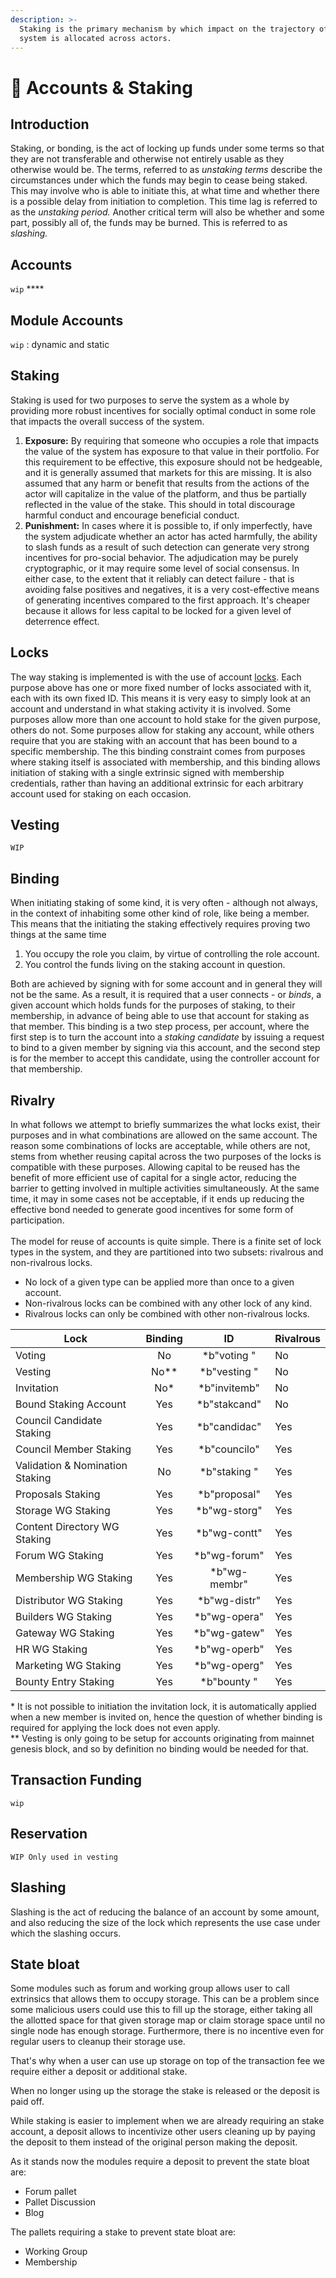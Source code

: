 ```yaml
---
description: >-
  Staking is the primary mechanism by which impact on the trajectory of the
  system is allocated across actors.
---
```


# 🥩 Accounts & Staking

## Introduction

Staking, or bonding, is the act of locking up funds under some terms so that they are not transferable and otherwise not entirely usable as they otherwise would be. The terms, referred to as _unstaking terms_ describe the circumstances under which the funds may begin to cease being staked. This may involve who is able to initiate this, at what time and whether there is a possible delay from initiation to completion. This time lag is referred to as the _unstaking period._ Another critical term will also be whether and some part, possibly all of, the funds may be burned. This is referred to as _slashing._

## **Accounts**

`wip` \*\*\*\*

## Module Accounts

`wip` : dynamic and static

## **Staking**

Staking is used for two purposes to serve the system as a whole by providing more robust incentives for socially optimal conduct in some role that impacts the overall success of the system.

1. **Exposure:** By requiring that someone who occupies a role that impacts the value of the system has exposure to that value in their portfolio. For this requirement to be effective, this exposure should not be hedgeable, and it is generally assumed that markets for this are missing. It is also assumed that any harm or benefit that results from the actions of the actor will capitalize in the value of the platform, and thus be partially reflected in the value of the stake. This should in total discourage harmful conduct and encourage beneficial conduct.
2. **Punishment:** In cases where it is possible to, if only imperfectly, have the system adjudicate whether an actor has acted harmfully, the ability to slash funds as a result of such detection can generate very strong incentives for pro-social behavior. The adjudication may be purely cryptographic, or it may require some level of social consensus. In either case, to the extent that it reliably can detect failure - that is avoiding false positives and negatives, it is a very cost-effective means of generating incentives compared to the first approach. It's cheaper because it allows for less capital to be locked for a given level of deterrence effect.

## Locks

The way staking is implemented is with the use of account [locks](../broken-reference/). Each purpose above has one or more fixed number of locks associated with it, each with its own fixed ID. This means it is very easy to simply look at an account and understand in what staking activity it is involved. Some purposes allow more than one account to hold stake for the given purpose, others do not. Some purposes allow for staking any account, while others require that you are staking with an account that has been bound to a specific membership. The this binding constraint comes from purposes where staking itself is associated with membership, and this binding allows initiation of staking with a single extrinsic signed with membership credentials, rather than having an additional extrinsic for each arbitrary account used for staking on each occasion.

## Vesting

`WIP`

## Binding

When initiating staking of some kind, it is very often - although not always, in the context of inhabiting some other kind of role, like being a member. This means that the initiating the staking effectively requires proving two things at the same time

1. You occupy the role you claim, by virtue of controlling the role account.
2. You control the funds living on the staking account in question.

Both are achieved by signing with for some account and in general they will not be the same. As a result, it is required that a user connects - or _binds_, a given account which holds funds for the purposes of staking, to their membership, in advance of being able to use that account for staking as that member. This binding is a two step process, per account, where the first step is to turn the account into a _staking candidate_ by issuing a request to bind to a given member by signing via this account, and the second step is for the member to accept this candidate, using the controller account for that membership.

## Rivalry

In what follows we attempt to briefly summarizes the what locks exist, their purposes and in what combinations are allowed on the same account. The reason some combinations of locks are acceptable, while others are not, stems from whether reusing capital across the two purposes of the locks is compatible with these purposes. Allowing capital to be reused has the benefit of more efficient use of capital for a single actor, reducing the barrier to getting involved in multiple activities simultaneously. At the same time, it may in some cases not be acceptable, if it ends up reducing the effective bond needed to generate good incentives for some form of participation.\
\
The model for reuse of accounts is quite simple. There is a finite set of lock types in the system, and they are partitioned into two subsets: rivalrous and non-rivalrous locks.

* No lock of a given type can be applied more than once to a given account.
* Non-rivalrous locks can be combined with any other lock of any kind.
* Rivalrous locks can only be combined with other non-rivalrous locks.

| Lock                            | Binding |       ID      | Rivalrous |
| ------------------------------- | :-----: | :-----------: | --------- |
| Voting                          |    No   |  \*b"voting " | No        |
| Vesting                         |  No\*\* | \*b"vesting " | No        |
| Invitation                      |   No\*  | \*b"invitemb" | No        |
| Bound Staking Account           |   Yes   | \*b"stakcand" | No        |
| Council Candidate Staking       |   Yes   | \*b"candidac" | Yes       |
| Council Member Staking          |   Yes   | \*b"councilo" | Yes       |
| Validation & Nomination Staking |    No   | \*b"staking " | Yes       |
| Proposals Staking               |   Yes   | \*b"proposal" | Yes       |
| Storage WG Staking              |   Yes   | \*b"wg-storg" | Yes       |
| Content Directory WG Staking    |   Yes   | \*b"wg-contt" | Yes       |
| Forum WG Staking                |   Yes   | \*b"wg-forum" | Yes       |
| Membership WG Staking           |   Yes   | \*b"wg-membr" | Yes       |
| Distributor WG Staking          |   Yes   | \*b"wg-distr" | Yes       |
| Builders WG Staking             |   Yes   | \*b"wg-opera" | Yes       |
| Gateway WG Staking              |   Yes   | \*b"wg-gatew" | Yes       |
| HR WG Staking                   |   Yes   | \*b"wg-operb" | Yes       |
| Marketing WG Staking            |   Yes   | \*b"wg-operg" | Yes       |
| Bounty Entry Staking            |   Yes   |  \*b"bounty " | Yes       |

\* It is not possible to initiation the invitation lock, it is automatically applied when a new member is invited on, hence the question of whether binding is required for applying the lock does not even apply.\
\*\* Vesting is only going to be setup for accounts originating from mainnet genesis block, and so by definition no binding would be needed for that.

## Transaction Funding

`wip`

## Reservation

`WIP Only used in vesting`

## Slashing

Slashing is the act of reducing the balance of an account by some amount, and also reducing the size of the lock which represents the use case under which the slashing occurs.

## State bloat

Some modules such as forum and working group allows user to call extrinsics that allows them to occupy storage. This can be a problem since some malicious users could use this to fill up the storage, either taking all the allotted space for that given storage map or claim storage space until no single node has enough storage. Furthermore, there is no incentive even for regular users to cleanup their storage use.

That's why when a user can use up storage on top of the transaction fee we require either a deposit or additional stake.

When no longer using up the storage the stake is released or the deposit is paid off.

While staking is easier to implement when we are already requiring an stake account, a deposit allows to incentivize other users cleaning up by paying the deposit to them instead of the original person making the deposit.

As it stands now the modules require a deposit to prevent the state bloat are:

* Forum pallet
* Pallet Discussion
* Blog

The pallets requiring a stake to prevent state bloat are:

* Working Group
* Membership

